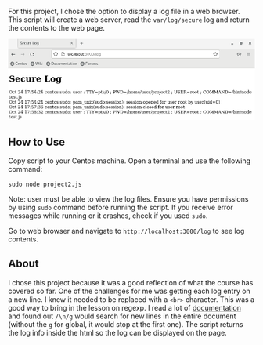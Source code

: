 For this project, I chose the option to display a log file in a web browser. This script will create a web server, read the `var/log/secure` log and return the contents to the web page.

![screencap of secure log display](https://github.com/cunnimu/it3038c-scripts/blob/main/project2/secure%20log%20screencap.png?raw=true)

## How to Use
Copy script to your Centos machine. Open a terminal and use the following command:
```
sudo node project2.js 
```
Note: user must be able to view the log files. Ensure you have permissions by using `sudo` command before running the script. If you receive error messages while running or it crashes, check if you used `sudo`.

Go to web browser and navigate to `http://localhost:3000/log` to see log contents.

## About
I chose this project because it was a good reflection of what the course has covered so far. One of the challenges for me was getting each log entry on a new line. I knew it needed to be replaced with a `<br>` character. This was a good way to bring in the lesson on regexp. I read a lot of [documentation](https://www.w3schools.com/jsref/jsref_regexp_newline.asp) and found out `/\n/g` would search for new lines in the entire document (without the `g` for global, it would stop at the first one). The script returns the log info inside the html so the log can be displayed on the page.
